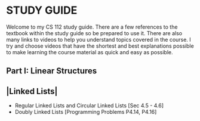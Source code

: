 
STUDY GUIDE
===========


Welcome to my CS 112 study guide. There are a few references to the textbook within the study guide so
be prepared to use it. There are also many links to videos to help you understand topics covered in 
the course. I try and choose videos that have the shortest and best explanations possible to make learning 
the course material as quick and easy as possible.

Part I:  Linear Structures
--------------------------

|Linked Lists|
--------------

- Regular Linked Lists and Circular Linked Lists [Sec 4.5 - 4.6]
- Doubly Linked Lists [Programming Problems P4.14, P4.16]
